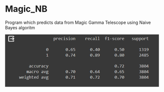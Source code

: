 # Magic_NB
Program which predicts data from Magic Gamma Telescope using  Naive Bayes algoritm

![alt text](https://github.com/alexzedev/Magic_NB/blob/main/magic_NB_screen.png?raw=true)
